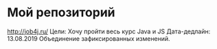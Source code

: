 # Мой репозиторий
http://job4j.ru/
Цели:
Хочу пройти весь курс Java и JS
Дата-дедлайн:
13.08.2019
Объединение зафиксированных изменений.